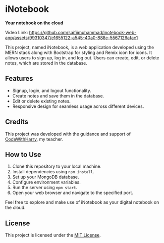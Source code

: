# iNotebook
**Your notebook on the cloud**

Video Link: https://github.com/saifiimuhammad/inotebook-web-app/assets/99310347/e1655122-a545-40a0-888c-5567126afac1

This project, named iNotebook, is a web application developed using the MERN stack along with Bootstrap for styling and Remix icon for icons. It allows users to sign up, log in, and log out. Users can create, edit, or delete notes, which are stored in the database.

## Features

- Signup, login, and logout functionality.
- Create notes and save them in the database.
- Edit or delete existing notes.
- Responsive design for seamless usage across different devices.

## Credits

This project was developed with the guidance and support of [CodeWithHarry](https://www.youtube.com/channel/UCeVMnSShP_Iviwkknt83cww), my teacher.

## How to Use

1. Clone this repository to your local machine.
2. Install dependencies using `npm install`.
3. Set up your MongoDB database.
4. Configure environment variables.
5. Run the server using `npm start`.
6. Open your web browser and navigate to the specified port.

Feel free to explore and make use of iNotebook as your digital notebook on the cloud.

## License

This project is licensed under the [MIT License](LICENSE).
